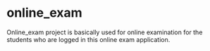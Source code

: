 # online_exam
Online_exam project is basically  used for online examination for the students who are logged in this online exam application.
